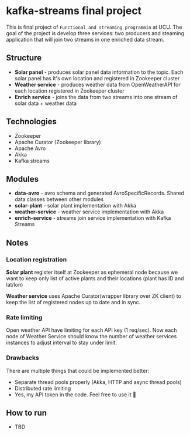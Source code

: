 # kafka-streams final project
This is final project of `Functional and streaming programmin` at UCU. 
The goal of the project is develop three services: two producers and steaming application that will join two streams in one enriched data stream.

## Structure
* **Solar panel** - produces solar panel data information to the topic. 
Each solar panel has it's own location and registered in Zookeeper cluster
* **Weather service** - produces weather data from OpenWeatherAPI for each location registered in Zookeeper cluster
* **Enrich service** - joins the data from two streams into one stream of solar data + weather data
## Technologies
* Zookeeper
* Apache Curator (Zookeeper library)
* Apache Avro
* Akka
* Kafka streams

## Modules

* **data-avro** - avro schema and generated AvroSpecificRecords. Shared data classes between other modules
* **solar-plant** - solar plant implementation with Akka
* **weather-service** - weather service implementation with Akka
* **enrich-service** - streams join service implementation with Kafka Streams

## Notes

### Location registration
**Solar plant** register itself at Zookeeper as ephemeral node because we want to keep only list of active plants and their locations (plant has ID and lat/lon)

**Weather service** uses Apache Curator(wrapper library over ZK client) to keep the list of registered nodes up to date and in sync.  

### Rate limiting

Open weather API have limiting for each API key (1 req/sec). Now each node of Weather Service should know the number of weather services instances to adjust interval to stay under limit.


### Drawbacks

There are multiple things that could be implemented better:
* Separate thread pools properly (Akka, HTTP and async thread pools)
* Distributed rate limiting
* Yes, my API token in the code. Feel free to use it 🌝

## How to run
* TBD
